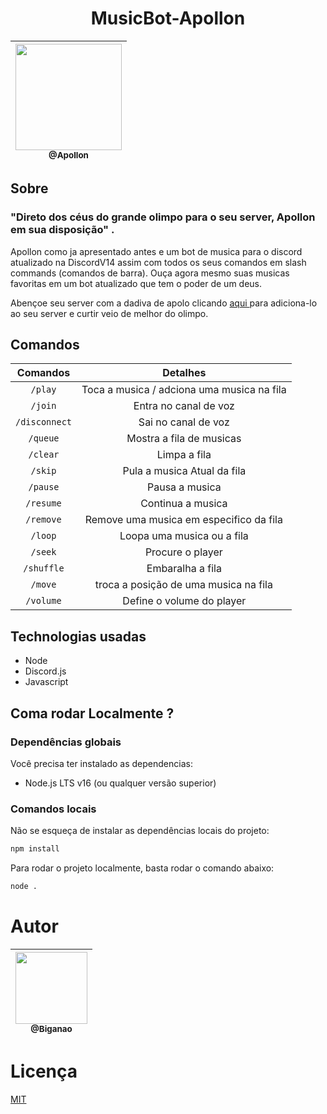 <div align="center">
  <h1> MusicBot-Apollon </h1>

| [<img src="https://user-images.githubusercontent.com/103335886/214218104-2a79e9db-aff2-43b9-8888-a33ae80b809f.png" width=170><br><sub>@Apollon</sub>](https://discord.com/api/oauth2/authorize?client_id=1054594314841358436&permissions=8&scope=bot%20applications.commands) |
| :-------------------------------------------------------------------------------------------------------------------: |

</div>

## Sobre 

### "Direto dos céus do grande olimpo para o seu server, Apollon em sua disposição" .

Apollon como ja apresentado antes e um bot de musica para o discord atualizado na DiscordV14 assim com todos os seus comandos em slash commands (comandos de barra). Ouça agora mesmo suas musicas favoritas em um bot atualizado que tem o poder de um deus. 

Abençoe seu server com a dadiva de apolo clicando <a href="https://discord.com/api/oauth2/authorize?client_id=1054594314841358436&permissions=8&scope=bot%20applications.commands"> aqui </a> para adiciona-lo ao seu server e curtir veio de melhor do olimpo.  

## Comandos 

|     Comandos   |                     Detalhes                    |                              
| :---------------: | :---------------------------------------------: | 
|      `/play`       |        Toca a musica / adciona uma musica na fila       | 
|      `/join`       |        Entra no canal de voz        |
|      `/disconnect`       |       Sai no canal de voz        |  
|      `/queue`       |        Mostra a fila de musicas        |  
|      `/clear`       |        Limpa a fila        |  
|      `/skip`       |        Pula a musica Atual da fila        |  
|      `/pause`       |        Pausa a musica        |  
|      `/resume`       |        Continua a musica        |  
|      `/remove`       |        Remove uma musica em especifico da fila        |  
|      `/loop`       |        Loopa uma musica ou a fila        |  
|      `/seek`       |        Procure o player 
|      `/shuffle`       |       Embaralha a fila    |     
|      `/move`       |        troca a posição de uma musica na fila   |  
|      `/volume`       |        Define o volume do player        |  

## Technologias usadas

 * Node
 * Discord.js
 * Javascript

## Coma rodar Localmente ?

### Dependências globais

Você precisa ter instalado as dependencias:

- Node.js LTS v16 (ou qualquer versão superior)

### Comandos locais

Não se esqueça de instalar as dependências locais do projeto:

```bash
npm install
```

Para rodar o projeto localmente, basta rodar o comando abaixo:

```bash
node .
```

# Autor
<div align="center">

| [<img src="https://github.com/Biganao.png?size=115" width=115><br><sub>@Biganao</sub>](https://github.com/Biganao) |
| :-------------------------------------------------------------------------------------------------------------------: |

</div>

# Licença
[MIT](./LICENSE)
